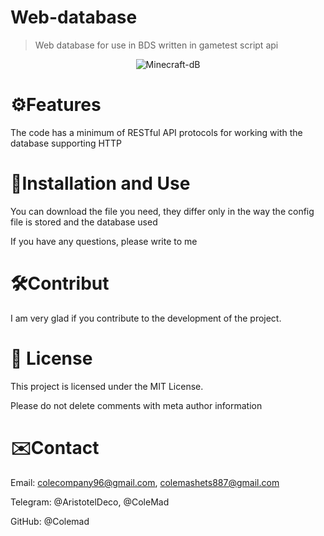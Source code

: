 
# Web-database

> Web database for use in BDS written in gametest script api

<p align="center">
  <img src="https://imgur.com/a/ITww4j2" alt="Minecraft-dB">
</p>  

# ⚙️Features

The code has a minimum of RESTful API protocols for working with the database supporting HTTP

# 🔗Installation and Use

You can download the file you need, they differ only in the way the config file is stored and the database used 

If you have any questions, please write to me

# 🛠️Contribut

I am very glad if you contribute to the development of the project.

# 📜 License

This project is licensed under the MIT License.

Please do not delete comments with meta author information

# ✉️Contact

 Email: colecompany96@gmail.com, colemashets887@gmail.com

 Telegram: @AristotelDeco, @ColeMad

 GitHub: @Colemad